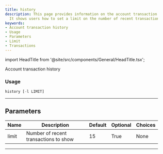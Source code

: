```yaml
---
title: history
description: This page provides information on the account transaction history feature.
  It shows users how to set a limit on the number of recent transactions to display.
keywords:
- Account transaction history
- Usage
- Parameters
- Limit
- Transactions
---
```


import HeadTitle from '@site/src/components/General/HeadTitle.tsx';

<HeadTitle title="history - Ally - Brokers - Portfolio - Reference | OpenBB Terminal Docs" />

Account transaction history

### Usage

```python
history [-l LIMIT]
```

---

## Parameters

| Name | Description | Default | Optional | Choices |
| ---- | ----------- | ------- | -------- | ------- |
| limit | Number of recent transactions to show | 15 | True | None |

---
